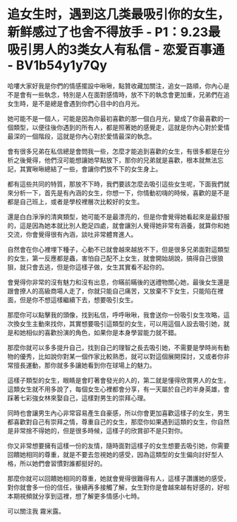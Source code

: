 # 追女生时，遇到这几类最吸引你的女生，新鲜感过了也舍不得放手 - P1：9.23最吸引男人的3类女人有私信 - 恋爱百事通 - BV1b54y1y7Qy

哈嘍大家好我是你們的情感擺設中啾啾，點贊收藏加關注，追女一路順，你內心是不是會有一些執念，特別是人在面對感情時，放不下的執念會更加重，兄弟們在追女生時，是不是總是會遇到你們心目中的白月光。

她可能不是一個人，可能是因為你最初喜歡的那一個白月光，變成了你最喜歡的一個類型，以便往後你遇到的所有人，都是照著她的感覺走，這就是你內心對於愛情最深的一個階段，這就是你內心對於愛情最深的執念。

會有很多兄弟在私信總是會問我一些，怎麼才能追到喜歡的女生，有很多都是在分析之後覺得，他們沒可能想讓她早點放下，那你的兄弟就是喜歡，根本就無法忘記，其實啾啾總結了一些，會讓你們放不下的女生身上。

都有這些共同的特質，那放不下時，我們要該怎麼去吸引這些女生呢，下面我們就來分析一下，首先是有內涵的女生，你想一下，你情動初嗨的時候，喜歡的是不是都是自己班上，或者是學校裡層次比較好的女生。

還是白白淨淨的清爽類型，她可能不是最漂亮的，但是你會覺得她看起來是最舒服的，這是因為她本就比別人飽足四處，就會讓別人覺得她非常有涵養，就算你和她交流，你會覺得很有內涵，談吐非常體育進人。

自然會在你心裡埋下種子，心動不已就會越來越放不下，但是很多兄弟面對這類型的女生，第一反應都是蟲，害怕自己配不上女生，就會開始胡說，搞得自己很狼狽，就只會去逃，但是你這樣子做，女生其實看不起你的。

會覺得你非常的沒有魅力和沒有出息，你瞞前瞞後的送禮物關心她，最後女生還是跟會撩人的高級商場人走了，你就只能自己痛苦，又放棄不下女生，只能陷在裡面，但是你不想這樣繼續下去，想要吸引女生。

那麼你可以點擊我的頭像，找到私信，呼呼啾啾，我會送你一份吸引女生攻略，這次換女生主動來找你，其實想要吸引這類型的女生，可以用這個人設去吸引她，就是和她相似的喜歡扮演的角色，如果你是本身學習能力就不錯。

那麼你就可以多多提升自己，找到自己的理智之長去吸引她，不需要是學時尚有動物的優秀，比如說你對某一個作家比較熟悉，就可以對這個展開探討，又或者你非常擅長運動，那你就多多讓她看到你在球場上的魅力。

這樣子類型的女生，眼睛是會盯著會發光的人的，第二就是懂得欣賞男人的女生，這類女生就不用多說了，每個女生心裡都會分享，有一天屬於自己的半身英雄，會踩著七彩強女林來娶自己，這樣對男生的崇拜心理。

同時也會讓男生內心非常容易產生自豪感，所以你會更加喜歡這樣子的女生，男生都喜歡對自己有崇拜之情，尊重自己的女生，那麼你如果遇到這類的女生，你自然是非常捨不得她的，但是很多時候，這樣子的欣賞卻不是只對你。

你又非常想要擁有這樣一份的友情，隨時面對這樣子的女生想要去吸引她，你需要回饋她相同的尊重，就是不要去忽視她的感受，因為這類型的女生偏向討好型人格，所以她們會習慣對誰都挺好的。

那麼你就可以回饋她相同的尊重，她就會覺得很難得有人，這樣子讚護她的感受，對你就會多一份的信任，後續再多接觸了解，女生對你是會越來越有好感的，好啦 本期視頻就分享到這裡，想了解更多情感小七時。

可以關注我 霧米露。